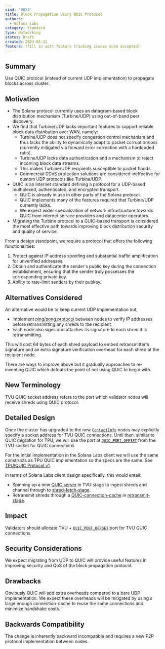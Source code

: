 ```yaml
---
simd: '0053'
title: Block Propagation Using QUIC Protocol
authors:
  - Solana Labs
category: Standard
type: Networking
status: Draft
created: 2023-05-31
feature: (fill in with feature tracking issues once accepted)
---
```


## Summary

Use QUIC protocol (instead of current UDP implementation) to propagate blocks
across cluster.

## Motivation

* The Solana protocol currently uses an datagram-based block distribution
  mechanism (Turbine/UDP) using out-of-band peer discovery.
* We find that Turbine/UDP lacks important features to support reliable block
  data distribution over WAN, namely:
  * Turbine/UDP does not specify congestion control mechanism and thus lacks
    the ability to dynamically adapt to packet corruption/loss (currently
    mitigated via forward error correction with a hardcoded ratio).
  * Turbine/UDP lacks data authentication and a mechanism to reject incoming
    block data streams.
  * This makes Turbine/UDP recipients susceptible to packet floods.
  * Commercial DDoS protection solutions are considered ineffective for custom
    UDP protocols like Turbine/UDP.
* QUIC is an Internet standard defining a protocol for a UDP-based multiplexed,
  authenticated, and encrypted transport.
  * QUIC is already in use in other parts of the Solana protocol.
  * QUIC implements many of the features required that Turbine/UDP currently
    lacks.
  * We expect wider specialization of network infrastructure towards QUIC from
    internet service providers and datacenter operators.
* Migrating the Turbine protocol to a QUIC-based transport is considered the
  most effective path towards improving block distribution security and quality
  of service.

From a design standpoint, we require a protocol that offers the following
functionalities:

1. Protect against IP address spoofing and substantial traffic amplification
   for unverified addresses.
2. Obtain and authenticate the sender's public key during the connection
   establishment, ensuring that the sender truly possesses the corresponding
   private key.
3. Ability to rate-limit senders by their pubkey.

## Alternatives Considered

An alternative would be to keep current UDP implementation but,

* Implement [ping/pong
  protocol](https://github.com/solana-labs/solana/blob/2fc1dc1bf/gossip/src/ping_pong.rs)
  between nodes to verify IP addresses before retransmitting any shreds to the
  recipient.
* Each node also signs and attaches its signature to each shred it is
  retransmitting.

This will cost 64 bytes of each shred payload to embed retransmitter's
signature and an extra signature verification overhead for each shred at the
recipient node.

There are ways to improve above but it gradually approaches to re-inventing
QUIC which defeats the point of not using QUIC to begin with.

## New Terminology

TVU QUIC socket address refers to the port which validator nodes will receive
shreds using QUIC protocol.

## Detailed Design

Once the cluster has upgraded to the new
[`ContactInfo`](https://github.com/solana-labs/solana/blob/2fc1dc1bf/gossip/src/contact_info.rs#L68-L85)
nodes may explicitly specify a socket address for TVU QUIC connections.
Until then, similar to QUIC migration for TPU, we will use the port at
[`QUIC_PORT_OFFSET`](https://github.com/solana-labs/solana/blob/2fc1dc1bf/sdk/src/quic.rs#L4)
from the TVU socket for QUIC connections.

For the initial implementation in the Solana Labs client we will use the same
constructs as TPU QUIC implementation so the specs are the same. See [TPU/QUIC
Protocol v1](https://github.com/solana-foundation/specs/blob/42f2058b7/p2p/tpu.md#tpuquic-protocol-v1).

In terms of Solana Labs client design specifically, this would entail:

* Spinning up a new [QUIC
  server](https://github.com/solana-labs/solana/blob/2fc1dc1bf/streamer/src/quic.rs#L393-L406)
  in TVU stage to ingest shreds and channel through to
  [shred-fetch-stage](https://github.com/solana-labs/solana/blob/2fc1dc1bf/core/src/shred_fetch_stage.rs).
* Retransmit shreds through a
  [QUIC-connection-cache](https://github.com/solana-labs/solana/blob/master/quic-client/src/lib.rs)
  in [retransmit-stage](https://github.com/solana-labs/solana/blob/master/core/src/retransmit_stage.rs).


## Impact

Validators should allocate TVU +
[`QUIC_PORT_OFFSET`](https://github.com/solana-labs/solana/blob/2fc1dc1bf/sdk/src/quic.rs#L4)
port for TVU QUIC connections.

## Security Considerations

We expect migrating from UDP to QUIC will provide useful features in improving
security and QoS of the block propagation protocol.

## Drawbacks

Obviously QUIC will add extra overheads compared to a bare UDP implementation.
We expect these overheads will be mitigated by using a large enough
connection-cache to reuse the same connections and minimize handshake costs.


## Backwards Compatibility

The change is inherently backward incompatible and requires a new P2P protocol
implementation between nodes.
